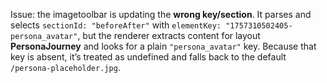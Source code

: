 Issue: the imagetoolbar is updating the **wrong key/section**. It parses and selects `sectionId: "beforeAfter"` with `elementKey: "1757310502405-persona_avatar"`, but the renderer extracts content for layout **PersonaJourney** and looks for a plain `"persona_avatar"` key. Because that key is absent, it’s treated as undefined and falls back to the default `/persona-placeholder.jpg`.&#x20;
